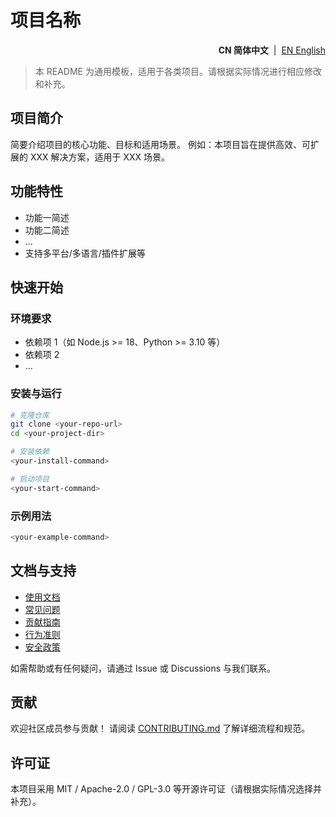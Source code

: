 # 项目名称

<p align="right">
  <strong>CN 简体中文</strong> &nbsp;|&nbsp;
  <a href="https://github.com/ArcesTeam/{{project-name}}/blob/main/.github/lang/en-US/README.md" title="English">EN English</a>
</p>

> 本 README 为通用模板，适用于各类项目。请根据实际情况进行相应修改和补充。

## 项目简介

简要介绍项目的核心功能、目标和适用场景。
例如：本项目旨在提供高效、可扩展的 XXX 解决方案，适用于 XXX 场景。

## 功能特性

- 功能一简述
- 功能二简述
- ...
- 支持多平台/多语言/插件扩展等

## 快速开始

### 环境要求

- 依赖项 1（如 Node.js >= 18、Python >= 3.10 等）
- 依赖项 2
- ...

### 安装与运行

```bash
# 克隆仓库
git clone <your-repo-url>
cd <your-project-dir>

# 安装依赖
<your-install-command>

# 启动项目
<your-start-command>
```

### 示例用法

```bash
<your-example-command>
```

## 文档与支持

- [使用文档](./docs/)
- [常见问题](./docs/FAQ.md)
- [贡献指南](./CONTRIBUTING.md)
- [行为准则](./.github/lang/zh-CN/CODE_OF_CONDUCT.md)
- [安全政策](./.github/lang/zh-CN/SECURITY.md)

如需帮助或有任何疑问，请通过 Issue 或 Discussions 与我们联系。

## 贡献

欢迎社区成员参与贡献！
请阅读 [CONTRIBUTING.md](./CONTRIBUTING.md) 了解详细流程和规范。

## 许可证

本项目采用 MIT / Apache-2.0 / GPL-3.0 等开源许可证（请根据实际情况选择并补充）。

